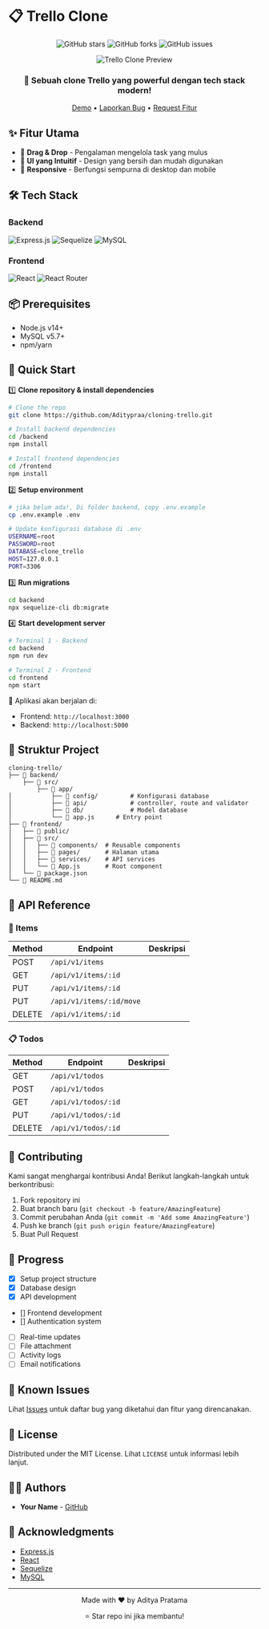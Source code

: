 # 📋 Trello Clone

<div align="center">

![GitHub stars](https://img.shields.io/github/stars/yourusername/trello-clone?style=social)
![GitHub forks](https://img.shields.io/github/forks/yourusername/trello-clone?style=social)
![GitHub issues](https://img.shields.io/github/issues/yourusername/trello-clone?style=social)

<img src="/api/placeholder/800/400" alt="Trello Clone Preview">

### 🚀 Sebuah clone Trello yang powerful dengan tech stack modern!

[Demo](http://your-demo-link.com) • [Laporkan Bug](https://github.com/yourusername/trello-clone/issues) • [Request Fitur](https://github.com/yourusername/trello-clone/issues)

</div>

## ✨ Fitur Utama

- 🎯 **Drag & Drop** - Pengalaman mengelola task yang mulus
- 🎨 **UI yang Intuitif** - Design yang bersih dan mudah digunakan
- 📱 **Responsive** - Berfungsi sempurna di desktop dan mobile
<!-- - 🔐 **Autentikasi** - Sistem login yang aman
- 📂 **Real-time Updates** - Perubahan tersinkronisasi secara real-time -->

## 🛠️ Tech Stack

### Backend
![Express.js](https://img.shields.io/badge/Express.js-404D59?style=for-the-badge)
![Sequelize](https://img.shields.io/badge/Sequelize-52B0E7?style=for-the-badge&logo=sequelize&logoColor=white)
![MySQL](https://img.shields.io/badge/MySQL-00000F?style=for-the-badge&logo=mysql&logoColor=white)

### Frontend
![React](https://img.shields.io/badge/React-20232A?style=for-the-badge&logo=react&logoColor=61DAFB)
![React Router](https://img.shields.io/badge/React_Router-CA4245?style=for-the-badge&logo=react-router&logoColor=white)

## 📦 Prerequisites

- Node.js v14+
- MySQL v5.7+
- npm/yarn

## 🚀 Quick Start

1️⃣ **Clone repository & install dependencies**
```bash
# Clone the repo
git clone https://github.com/Aditypraa/cloning-trello.git

# Install backend dependencies
cd /backend
npm install

# Install frontend dependencies
cd /frontend
npm install
```

2️⃣ **Setup environment**
```bash
# jika belum ada!, Di folder backend, copy .env.example
cp .env.example .env

# Update konfigurasi database di .env
USERNAME=root
PASSWORD=root
DATABASE=clone_trello
HOST=127.0.0.1
PORT=3306
```

3️⃣ **Run migrations**
```bash
cd backend
npx sequelize-cli db:migrate
```

4️⃣ **Start development server**
```bash
# Terminal 1 - Backend
cd backend
npm run dev

# Terminal 2 - Frontend
cd frontend
npm start
```

🎉 Aplikasi akan berjalan di:
- Frontend: `http://localhost:3000`
- Backend: `http://localhost:5000`

## 📁 Struktur Project

```
cloning-trello/
├── 📂 backend/
    ├── 📂 src/
        ├── 📂 app/
│           ├── 📂 config/         # Konfigurasi database
│           ├── 📂 api/            # controller, route and validator
│           ├── 📂 db/             # Model database
│           └── 📄 app.js      # Entry point
├── 📂 frontend/
│   ├── 📂 public/
│   ├── 📂 src/
│   │   ├── 📂 components/  # Reusable components
│   │   ├── 📂 pages/       # Halaman utama
│   │   ├── 📂 services/    # API services
│   │   └── 📄 App.js       # Root component
│   └── 📄 package.json
└── 📄 README.md
```

## 🔗 API Reference

### 🎯 Items
| Method | Endpoint | Deskripsi |
|--------|----------|-----------|
| POST | `/api/v1/items` |  |
| GET | `/api/v1/items/:id` |  |
| PUT | `/api/v1/items/:id` |  |
| PUT | `/api/v1/items/:id/move` |  |
| DELETE | `/api/v1/items/:id` |  |

### 📋 Todos
| Method | Endpoint | Deskripsi |
|--------|----------|-----------|
| GET | `/api/v1/todos` |  |
| POST | `/api/v1/todos` |  |
| GET | `/api/v1/todos/:id` |  |
| PUT | `/api/v1/todos/:id` |  |
| DELETE | `/api/v1/todos/:id` |  |


## 🤝 Contributing

Kami sangat menghargai kontribusi Anda! Berikut langkah-langkah untuk berkontribusi:

1. Fork repository ini
2. Buat branch baru (`git checkout -b feature/AmazingFeature`)
3. Commit perubahan Anda (`git commit -m 'Add some AmazingFeature'`)
4. Push ke branch (`git push origin feature/AmazingFeature`)
5. Buat Pull Request

## 📝 Progress

- [x] Setup project structure
- [x] Database design
- [x] API development
- [] Frontend development
- [] Authentication system
- [ ] Real-time updates
- [ ] File attachment
- [ ] Activity logs
- [ ] Email notifications

## 🐛 Known Issues

Lihat [Issues](https://github.com/Aditypraa/cloning-trello/issues) untuk daftar bug yang diketahui dan fitur yang direncanakan.

## 📄 License

Distributed under the MIT License. Lihat `LICENSE` untuk informasi lebih lanjut.

## 👨‍💻 Authors

- **Your Name** - [GitHub](https://github.com/aditypraa)

## 🙏 Acknowledgments

- [Express.js](https://expressjs.com)
- [React](https://reactjs.org)
- [Sequelize](https://sequelize.org)
- [MySQL](https://www.mysql.com)

---
<div align="center">
Made with ❤️ by Aditya Pratama

⭐️ Star repo ini jika membantu!
</div>